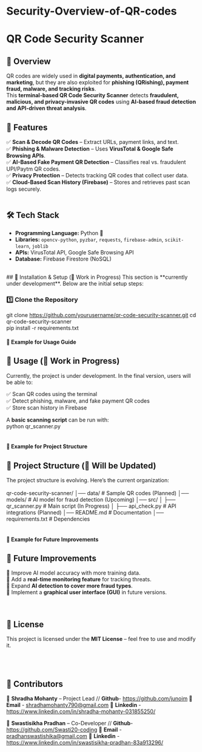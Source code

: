 # Security-Overview-of-QR-codes
# QR Code Security Scanner 

## 🚀 Overview  
QR codes are widely used in **digital payments, authentication, and marketing**, but they are also exploited for **phishing (QRishing), payment fraud, malware, and tracking risks**.  
This **terminal-based QR Code Security Scanner** detects **fraudulent, malicious, and privacy-invasive QR codes** using **AI-based fraud detection and API-driven threat analysis**.
<br>
## 🔹 Features  
✅ **Scan & Decode QR Codes** – Extract URLs, payment links, and text.  
✅ **Phishing & Malware Detection** – Uses **VirusTotal & Google Safe Browsing APIs**.  
✅ **AI-Based Fake Payment QR Detection** – Classifies real vs. fraudulent UPI/Paytm QR codes.  
✅ **Privacy Protection** – Detects tracking QR codes that collect user data.  
✅ **Cloud-Based Scan History (Firebase)** – Stores and retrieves past scan logs securely.  
<br>
## 🛠️ Tech Stack  
- **Programming Language:** Python 🐍  
- **Libraries:** `opencv-python`, `pyzbar`, `requests`, `firebase-admin`, `scikit-learn`, `joblib`  
- **APIs:** VirusTotal API, Google Safe Browsing API  
- **Database:** Firebase Firestore (NoSQL)  
<br>
## 🔹 Installation & Setup (🚧 Work in Progress)  
This section is **currently under development**. Below are the initial setup steps:  

### 1️⃣ Clone the Repository  
git clone https://github.com/yourusername/qr-code-security-scanner.git
cd qr-code-security-scanner
<br>
pip install -r requirements.txt
<br>

#### **🔹 Example for Usage Guide**  
## 🔹 Usage (🚧 Work in Progress)  
Currently, the project is under development. In the final version, users will be able to:  

✅ Scan QR codes using the terminal  
✅ Detect phishing, malware, and fake payment QR codes  
✅ Store scan history in Firebase  

A **basic scanning script** can be run with:  
python qr_scanner.py
<br>
<br>
#### **🔹 Example for Project Structure**  
## 📁 Project Structure (🚧 Will be Updated)  
The project structure is evolving. Here’s the current organization:  
<br>
qr-code-security-scanner/
│── data/                 # Sample QR codes (Planned)
│── models/               # AI model for fraud detection (Upcoming)
│── src/
│   ├── qr_scanner.py     # Main script (In Progress)
│   ├── api_check.py      # API integrations (Planned)
│── README.md             # Documentation
│── requirements.txt      # Dependencies
<br>
<br>
#### **🔹 Example for Future Improvements**  
## 🚀 Future Improvements  
🔹 Improve AI model accuracy with more training data.  
🔹 Add a **real-time monitoring feature** for tracking threats.  
🔹 Expand **AI detection to cover more fraud types**.  
🔹 Implement a **graphical user interface (GUI)** in future versions.  
<br>
<br>
## 📜 License  
This project is licensed under the **MIT License** – feel free to use and modify it.  
<br>
<br>
<br>  

## 👥 Contributors  

🚀 **Shradha Mohanty** – Project Lead  // **Github**- https://github.com/junoim 
📧 **Email** - shradhamohanty790@gmail.com
🔗 **Linkedin** - https://www.linkedin.com/in/shradha-mohanty-031855250/

🚀 **Swastisikha Pradhan** – Co-Developer  // **Github**-https://github.com/Swasti20-coding
📧 **Email** - pradhanswastishika@gmail.com
🔗 **Linkedin** - https://www.linkedin.com/in/swastisikha-pradhan-83a913296/





